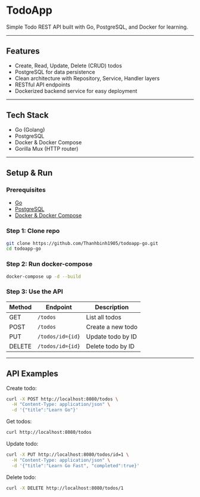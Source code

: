 # TodoApp

Simple Todo REST API built with Go, PostgreSQL, and Docker for learning.

---

## Features

- Create, Read, Update, Delete (CRUD) todos
- PostgreSQL for data persistence
- Clean architecture with Repository, Service, Handler layers
- RESTful API endpoints
- Dockerized backend service for easy deployment

---

## Tech Stack

- Go (Golang)
- PostgreSQL
- Docker & Docker Compose
- Gorilla Mux (HTTP router)

---

## Setup & Run

### Prerequisites

- [Go](https://golang.org/dl/)
- [PostgreSQL](https://www.postgresql.org/download/)
- [Docker & Docker Compose](https://docs.docker.com/compose/install/)

### Step 1: Clone repo

```bash
git clone https://github.com/Thanhbinh1905/todoapp-go.git
cd todoapp-go
````

### Step 2: Run docker-compose

```bash
docker-compose up -d --build
```

### Step 3: Use the API

| Method | Endpoint      | Description       |
| ------ | ------------- | ----------------- |
| GET    | `/todos`      | List all todos    |
| POST   | `/todos`      | Create a new todo |
| PUT    | `/todos/id={id}` | Update todo by ID |
| DELETE | `/todos/id={id}` | Delete todo by ID |

---

## API Examples

Create todo:

```bash
curl -X POST http://localhost:8080/todos \
  -H "Content-Type: application/json" \
  -d '{"title":"Learn Go"}'
```

Get todos:

```bash
curl http://localhost:8080/todos
```

Update todo:

```bash
curl -X PUT http://localhost:8080/todos/id=1 \
  -H "Content-Type: application/json" \
  -d '{"title":"Learn Go Fast", "completed":true}'
```

Delete todo:

```bash
curl -X DELETE http://localhost:8080/todos/1
```


